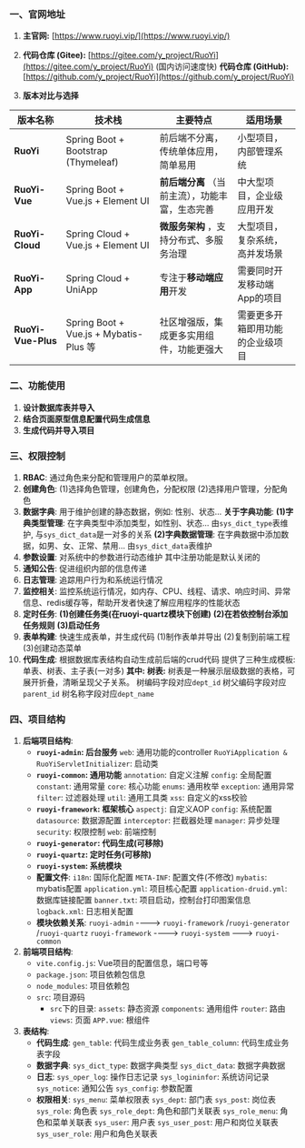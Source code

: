 ### 一、官网地址

1. **主官网:** [https://www.ruoyi.vip/](https://www.ruoyi.vip/)

2. **代码仓库 (Gitee):** [https://gitee.com/y_project/RuoYi](https://gitee.com/y_project/RuoYi) (国内访问速度快)
   **代码仓库 (GitHub):** [https://github.com/y_project/RuoYi](https://github.com/y_project/RuoYi)

3. **版本对比与选择**

| 版本名称                 | 技术栈                                 | 主要特点                                              | 适用场景                         |
| ------------------------ | -------------------------------------- | ----------------------------------------------------- | -------------------------------- |
| **RuoYi**          | Spring Boot + Bootstrap (Thymeleaf)    | 前后端不分离，传统单体应用，简单易用                  | 小型项目，内部管理系统           |
| **RuoYi-Vue**      | Spring Boot + Vue.js + Element UI      | **前后端分离** （当前主流），功能丰富，生态完善 | 中大型项目，企业级应用开发       |
| **RuoYi-Cloud**    | Spring Cloud + Vue.js + Element UI     | **微服务架构** ，支持分布式、多服务治理         | 大型项目，复杂系统，高并发场景   |
| **RuoYi-App**      | Spring Cloud + UniApp                  | 专注于**移动端应用**开发                        | 需要同时开发移动端App的项目      |
| **RuoYi-Vue-Plus** | Spring Boot + Vue.js + Mybatis-Plus 等 | 社区增强版，集成更多实用组件，功能更强大              | 需要更多开箱即用功能的企业级项目 |

### 二、功能使用
1. **设计数据库表并导入**
2. **结合页面原型信息配置代码生成信息**
3. **生成代码并导入项目**
### 三、权限控制
1. **RBAC**: 通过角色来分配和管理用户的菜单权限。
2. **创建角色**:
   (1)选择角色管理，创建角色，分配权限
   (2)选择用户管理，分配角色
3. **数据字典**:
   用于维护创建的静态数据，例如: 性别、状态...
   **关于字典功能**:
   **(1)字典类型管理**: 
   在字典类型中添加类型，如性别、状态...
   由`sys_dict_type`表维护, 与`sys_dict_data`是一对多的关系
   **(2)字典数据管理**: 在字典数据中添加数据，如男、女、正常、禁用...
   由`sys_dict_data`表维护
4. **参数设置**: 对系统中的参数进行动态维护
   其中注册功能是默认关闭的
5. **通知公告**: 促进组织内部的信息传递
6. **日志管理**: 追踪用户行为和系统运行情况
7. **监控相关**: 监控系统运行情况，如内存、CPU、线程、请求、响应时间、异常信息、redis缓存等，帮助开发者快速了解应用程序的性能状态
8. **定时任务**:
   **(1)创建任务类(在ruoyi-quartz模块下创建)**
   **(2)在若依控制台添加任务规则**
   **(3)启动任务**
9.  **表单构建**: 快速生成表单，并生成代码
    (1)制作表单并导出
    (2)复制到前端工程
    (3)创建动态菜单
10. **代码生成**: 根据数据库表结构自动生成前后端的crud代码
    提供了三种生成模板: 单表、树表、主子表(一对多)
    **其中:**
    **树表:** 树表是一种展示层级数据的表格，可展开折叠，清晰呈现父子关系。
    树编码字段对应`dept_id`
    树父编码字段对应`parent_id`
    树名称字段对应`dept_name`
### 四、项目结构
1. **后端项目结构**:
   * **`ruoyi-admin`: 后台服务**
     `web`: 通用功能的controller
     `RuoYiApplication & RuoYiServletInitializer`: 启动类
   * **`ruoyi-common`: 通用功能**
     `annotation`: 自定义注解 
     `config`: 全局配置
     `constant`: 通用常量
     `core`: 核心功能
     `enums`: 通用枚举
     `exception`: 通用异常
     `filter`: 过滤器处理
     `util`: 通用工具类
     `xss`: 自定义的xss校验
   * **`ruoyi-framework`: 框架核心**
     `aspectj`: 自定义AOP
     `config`: 系统配置
     `datasource`: 数据源配置
     `interceptor`: 拦截器处理
     `manager`: 异步处理
     `security`: 权限控制
     `web`: 前端控制
   * **`ruoyi-generator`: 代码生成(可移除)**
   * **`ruoyi-quartz`: 定时任务(可移除)**
   * **`ruoyi-system`: 系统模块**
   * **配置文件**:
     `i18n`: 国际化配置
     `META-INF`: 配置文件(不修改)
     `mybatis`: mybatis配置
     `application.yml`: 项目核心配置
     `application-druid.yml`: 数据库链接配置
     `banner.txt`: 项目启动，控制台打印图案信息
     `logback.xml`: 日志相关配置
   * **模块依赖关系**:
     `ruoyi-admin` ----> `ruoyi-framework` /`ruoyi-generator` /`ruoyi-quartz`
     `ruoyi-framework` ----> `ruoyi-system` ---> `ruoyi-common`
2. **前端项目结构**:
   * `vite.config.js`: Vue项目的配置信息，端口号等
   * `package.json`: 项目依赖包信息
   * `node_modules`: 项目依赖包
   * `src`: 项目源码
     * `src`下的目录:
       `assets`: 静态资源
       `components`: 通用组件
       `router`: 路由
       `views`: 页面
       `APP.vue`: 根组件
3. **表结构**:
   * **代码生成**:
     `gen_table`: 代码生成业务表
     `gen_table_column`: 代码生成业务表字段
   * **数据字典**:
     `sys_dict_type`: 数据字典类型
     `sys_dict_data`: 数据字典数据
   * **日志**:
     `sys_oper_log`: 操作日志记录
     `sys_logininfor`: 系统访问记录
     `sys_notice`: 通知公告
     `sys_config`: 参数配置
   * **权限相关**:
     `sys_menu`: 菜单权限表
     `sys_dept`: 部门表
     `sys_post`: 岗位表
     `sys_role`: 角色表
     `sys_role_dept`: 角色和部门关联表
     `sys_role_menu`: 角色和菜单关联表
     `sys_user`: 用户表
     `sys_user_post`: 用户和岗位关联表
     `sys_user_role`: 用户和角色关联表
   